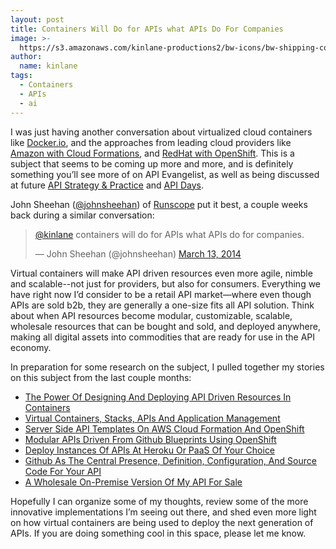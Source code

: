 ```yaml
---
layout: post
title: Containers Will Do for APIs what APIs Do For Companies
image: >-
  https://s3.amazonaws.com/kinlane-productions2/bw-icons/bw-shipping-container.png
author:
  name: kinlane
tags:
  - Containers
  - APIs
  - ai
---
```

I was just having another conversation about virtualized cloud containers like [Docker.io](http://docker.io), and the approaches from leading cloud providers like [Amazon with Cloud Formations](http://aws.amazon.com/cloudformation/), and [RedHat with OpenShift](https://www.openshift.com/). This is a subject that seems to be coming up more and more, and is definitely something you’ll see more of on API Evangelist, as well as being discussed at future [API Strategy & Practice](http://www.apistrategyconference.com/) and [API Days](http://apidays.io/).

John Sheehan ([@johnsheehan](https://twitter.com/johnsheehan)) of [Runscope](https://www.runscope.com/) put it best, a couple weeks back during a similar conversation:

> [@kinlane](https://twitter.com/kinlane) containers will do for APIs what APIs do for companies.
> 
> — John Sheehan (@johnsheehan) [March 13, 2014](https://twitter.com/johnsheehan/statuses/444211751471431681)

Virtual containers will make API driven resources even more agile, nimble and scalable--not just for providers, but also for consumers. Everything we have right now I’d consider to be a retail API market—where even though APIs are sold b2b, they are generally a one-size fits all API solution. Think about when API resources become modular, customizable, scalable, wholesale resources that can be bought and sold, and deployed anywhere, making all digital assets into commodities that are ready for use in the API economy.

In preparation for some research on the subject, I pulled together my stories on this subject from the last couple months:

*   [The Power Of Designing And Deploying API Driven Resources In Containers](http://apievangelist.com/2014/03/13/the-power-of-designing-and-deploying-api-driven-resources-in-containers/)
*   [Virtual Containers, Stacks, APIs And Application Management](http://apievangelist.com/2013/07/15/virtual-containers-stacks-apis-and-application-management/)
*   [Server Side API Templates On AWS Cloud Formation And OpenShift](http://apievangelist.com/2013/11/20/server-side-api-templates-on-aws-cloud-formation-and-openshift/)
*   [Modular APIs Driven From Github Blueprints Using OpenShift](http://apievangelist.com/2013/11/16/modular-apis-driven-from-github-blueprints-using-openshift/)
*   [Deploy Instances Of APIs At Heroku Or PaaS Of Your Choice](http://apievangelist.com/2014/02/05/deploy-instances-of-apis-at-heroku-or-paas-of-your-choice/)
*   [Github As The Central Presence, Definition, Configuration, And Source Code For Your API](http://apievangelist.com/2014/02/05/github-as-the-central-presence-definition-configuration-and-source-code-for-your-api/)
*   [A Wholesale On-Premise Version Of My API For Sale](http://apievangelist.com/2014/01/07/a-wholesale-onpremise-version-of-my-api-for-sale/)

Hopefully I can organize some of my thoughts, review some of the more innovative implementations I’m seeing out there, and shed even more light on how virtual containers are being used to deploy the next generation of APIs. If you are doing something cool in this space, please let me know.
